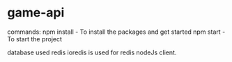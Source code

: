 # game-api

commands:
npm install - To install the packages and get started
npm start - To start the project

database used redis
ioredis is used for redis nodeJs client.
